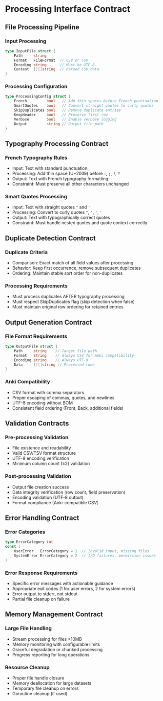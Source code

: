# Processing Interface Contract

## File Processing Pipeline

### Input Processing
```go
type InputFile struct {
    Path     string
    Format   FileFormat  // CSV or TSV
    Encoding string      // Must be UTF-8
    Content  [][]string  // Parsed CSV data
}
```

### Processing Configuration
```go
type ProcessingConfig struct {
    French         bool   // Add thin spaces before French punctuation
    SmartQuotes    bool   // Convert straight quotes to curly quotes
    SkipDuplicates bool   // Remove duplicate entries
    KeepHeader     bool   // Preserve first row
    Verbose        bool   // Enable verbose logging
    Output         string // Output file path
}
```

## Typography Processing Contract

### French Typography Rules
- Input: Text with standard punctuation
- Processing: Add thin space (U+2009) before `:`, `;`, `!`, `?`
- Output: Text with French typography formatting
- Constraint: Must preserve all other characters unchanged

### Smart Quotes Processing
- Input: Text with straight quotes `"` and `'`
- Processing: Convert to curly quotes `"`, `"`, `'`, `'`
- Output: Text with typographically correct quotes
- Constraint: Must handle nested quotes and quote context correctly

## Duplicate Detection Contract

### Duplicate Criteria
- Comparison: Exact match of all field values after processing
- Behavior: Keep first occurrence, remove subsequent duplicates
- Ordering: Maintain stable sort order for non-duplicates

### Processing Requirements
- Must process duplicates AFTER typography processing
- Must respect SkipDuplicates flag (skip detection when false)
- Must maintain original row ordering for retained entries

## Output Generation Contract

### File Format Requirements
```go
type OutputFile struct {
    Path     string    // Target file path
    Format   string    // Always CSV for Anki compatibility
    Encoding string    // Always UTF-8
    Data     [][]string // Processed rows
}
```

### Anki Compatibility
- CSV format with comma separators
- Proper escaping of commas, quotes, and newlines
- UTF-8 encoding without BOM
- Consistent field ordering (Front, Back, additional fields)

## Validation Contracts

### Pre-processing Validation
- File existence and readability
- Valid CSV/TSV format structure
- UTF-8 encoding verification
- Minimum column count (≥2) validation

### Post-processing Validation
- Output file creation success
- Data integrity verification (row count, field preservation)
- Encoding validation (UTF-8 output)
- Format compliance (Anki-compatible CSV)

## Error Handling Contract

### Error Categories
```go
type ErrorCategory int
const (
    UserError   ErrorCategory = 1  // Invalid input, missing files
    SystemError ErrorCategory = 2  // I/O failures, permission issues
)
```

### Error Response Requirements
- Specific error messages with actionable guidance
- Appropriate exit codes (1 for user errors, 2 for system errors)
- Error output to stderr, not stdout
- Partial file cleanup on failure

## Memory Management Contract

### Large File Handling
- Stream processing for files >10MB
- Memory monitoring with configurable limits
- Graceful degradation or chunked processing
- Progress reporting for long operations

### Resource Cleanup
- Proper file handle closure
- Memory deallocation for large datasets  
- Temporary file cleanup on errors
- Goroutine cleanup (if used)